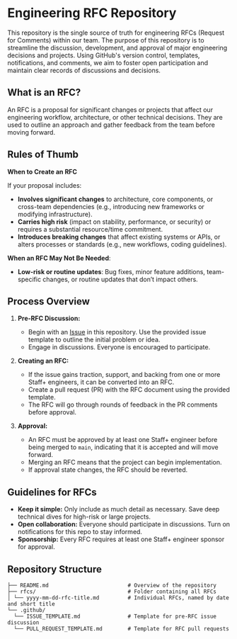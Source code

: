 # Engineering RFC Repository

This repository is the single source of truth for engineering RFCs (Request for Comments) within our team. The purpose of this repository is to streamline the discussion, development, and approval of major engineering decisions and projects. Using GitHub's version control, templates, notifications, and comments, we aim to foster open participation and maintain clear records of discussions and decisions.

## What is an RFC?

An RFC is a proposal for significant changes or projects that affect our engineering workflow, architecture, or other technical decisions. They are used to outline an approach and gather feedback from the team before moving forward.

## Rules of Thumb 

**When to Create an RFC**

If your proposal includes:

- **Involves significant changes** to architecture, core components, or cross-team dependencies (e.g., introducing new frameworks or modifying infrastructure).
- **Carries high risk** (impact on stability, performance, or security) or requires a substantial resource/time commitment.
- **Introduces breaking changes** that affect existing systems or APIs, or alters processes or standards (e.g., new workflows, coding guidelines).

**When an RFC May Not Be Needed**:

- **Low-risk or routine updates**: Bug fixes, minor feature additions, team-specific changes, or routine updates that don’t impact others.

## Process Overview

1. **Pre-RFC Discussion:**
   - Begin with an [Issue](https://github.com/{org}/eng-rfc/issues) in this repository. Use the provided issue template to outline the initial problem or idea.
   - Engage in discussions. Everyone is encouraged to participate.

2. **Creating an RFC:**
   - If the issue gains traction, support, and backing from one or more Staff+ engineers, it can be converted into an RFC.
   - Create a pull request (PR) with the RFC document using the provided template.
   - The RFC will go through rounds of feedback in the PR comments before approval.

3. **Approval:**
   - An RFC must be approved by at least one Staff+ engineer before being merged to `main`, indicating that it is accepted and will move forward.
   - Merging an RFC means that the project can begin implementation.
   - If approval state changes, the RFC should be reverted.

## Guidelines for RFCs

- **Keep it simple:** Only include as much detail as necessary. Save deep technical dives for high-risk or large projects.
- **Open collaboration:** Everyone should participate in discussions. Turn on notifications for this repo to stay informed.
- **Sponsorship:** Every RFC requires at least one Staff+ engineer sponsor for approval.
  
## Repository Structure
```
├── README.md                         # Overview of the repository 
├── rfcs/                             # Folder containing all RFCs 
│ └── yyyy-mm-dd-rfc-title.md         # Individual RFCs, named by date and short title 
└── .github/ 
  └── ISSUE_TEMPLATE.md               # Template for pre-RFC issue discussion 
  └── PULL_REQUEST_TEMPLATE.md        # Template for RFC pull requests
```
